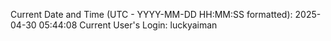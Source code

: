Current Date and Time (UTC - YYYY-MM-DD HH:MM:SS formatted): 2025-04-30 05:44:08
Current User's Login: luckyaiman
